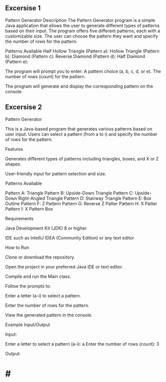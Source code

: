## Excersise 1

Pattern Generator
Description
The Pattern Generator program is a simple Java application that allows the user to generate different types of patterns based on their input. The program offers five different patterns, each with a customizable size. The user can choose the pattern they want and specify the number of rows for the pattern.

Patterns Available
Half Hollow Triangle (Pattern a):
Hollow Triangle (Pattern b):
Diamond (Pattern c):
Reverse Diamond (Pattern d):
Half Diamond (Pattern e):

The program will prompt you to enter:
A pattern choice (a, b, c, d, or e).
The number of rows (count) for the pattern.


The program will generate and display the corresponding pattern on the console.




## Excersise 2

Pattern Generator

This is a Java-based program that generates various patterns based on user input. Users can select a pattern (from a to i) and specify the number of rows for the pattern.

Features

Generates different types of patterns including triangles, boxes, and X or Z shapes.

User-friendly input for pattern selection and size.

Patterns Available

Pattern A: Triangle
Pattern B: Upside-Down Triangle
Pattern C: Upside-Down Right-Angled Triangle
Pattern D: Stairway Triangle
Pattern E: Box Outline
Pattern F: Z Pattern
Pattern G: Reverse Z Patter
Pattern H: X Patter
Pattern I: X Pattern Box


Requirements

Java Development Kit (JDK) 8 or higher

IDE such as IntelliJ IDEA (Community Edition) or any text editor

How to Run

Clone or download the repository.

Open the project in your preferred Java IDE or text editor.

Compile and run the Main class.

Follow the prompts to:

Enter a letter (a-i) to select a pattern.

Enter the number of rows for the pattern.

View the generated pattern in the console.

Example Input/Output

Input:

Enter a letter to select a pattern (a-i): a
Enter the number of rows (count): 3

Output:
#
# #
# # #
